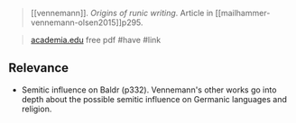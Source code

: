 > [[vennemann]]. *Origins of runic writing*. Article in [[mailhammer-vennemann-olsen2015]]p295.

> [academia.edu](https://www.academia.edu/20097046/) free pdf
> #have 
> #link 

## Relevance
- Semitic influence on Baldr (p332). Vennemann's other works go into depth about the possible semitic influence on Germanic languages and religion.